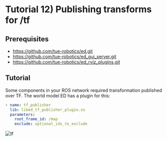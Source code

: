 # Tutorial 12) Publishing transforms for /tf

## Prerequisites

- <https://github.com/tue-robotics/ed.git>
- <https://github.com/tue-robotics/ed_gui_server.git>
- <https://github.com/tue-robotics/ed_rviz_plugins.git>

## Tutorial

Some components in your ROS network required transformation published over TF. The world model ED has a plugin for this:

```yaml
- name: tf_publisher
  lib: libed_tf_publisher_plugin.so
  parameters:
    root_frame_id: /map
    exclude: optional_ids_to_exclude
```

![tf](img/tf.png)
